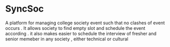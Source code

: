 # SyncSoc
A platform for managing college society event such that no clashes of event occurs . 
It allows society to find empty slot and schedule the event according .
it also makes easier to schedule the interview of fresher and senior memeber in any society , either technical or cultural 
